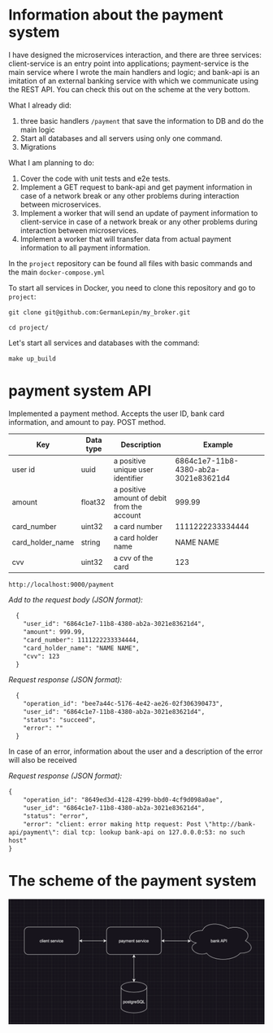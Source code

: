 # Information about the payment system

I have designed the microservices interaction, and there are three services: client-service is an entry point into applications; payment-service is the main service where I wrote the main handlers and logic; and bank-api is an imitation of an external banking service with which we communicate using the REST API. You can check this out on the scheme at the very bottom.

What I already did:
1. three basic handlers `/payment` that save the information to DB and do the main logic
2. Start all databases and all servers using only one command.
3. Migrations

What I am planning to do:
1. Cover the code with unit tests and e2e tests.
2. Implement a GET request to bank-api and get payment information in case of a network break or any other problems during interaction between microservices.
3. Implement a worker that will send an update of payment information to client-service in case of a network break or any other problems during interaction between microservices.
4. Implement a worker that will transfer data from actual payment information to all payment information.

In the `project` repository can be found all files with basic commands and the main `docker-compose.yml`

To start all services in Docker, you need to clone this repository and go to `project`:
```
git clone git@github.com:GermanLepin/my_broker.git
```

```
cd project/
```

Let's start all services and databases with the command:
```
make up_build
```

# payment system API

Implemented a payment method. Accepts the user ID, bank card information, and amount to pay. POST method.

| Key              | Data type | Description                                     | Example
|------------------|-----------|-------------------------------------------------|----------- |
| user id          | uuid      | a positive unique user identifier               | 6864c1e7-11b8-4380-ab2a-3021e83621d4 |
| amount           | float32   | a positive amount of debit from the account     | 999.99     |
| card_number      | uint32    | a card number                                   | 1111222233334444   |
| card_holder_name | string    | a card holder name                              | NAME NAME  |
| cvv              | uint32    | a cvv of the card                               | 123        |

    http://localhost:9000/payment

*Add to the request body (JSON format):*
```
  {
    "user_id": "6864c1e7-11b8-4380-ab2a-3021e83621d4",
	"amount": 999.99,
	"card_number": 1111222233334444,
	"card_holder_name": "NAME NAME",
	"cvv": 123
  }

```

*Request response (JSON format):*
```
  {
	"operation_id": "bee7a44c-5176-4e42-ae26-02f306390473",
	"user_id": "6864c1e7-11b8-4380-ab2a-3021e83621d4",
	"status": "succeed",
	"error": ""
  }
```

In case of an error, information about the user and a description of the error will also be received

*Request response (JSON format):*
```
{
	"operation_id": "8649ed3d-4128-4299-bbd0-4cf9d098a0ae",
	"user_id": "6864c1e7-11b8-4380-ab2a-3021e83621d4",
	"status": "error",
	"error": "client: error making http request: Post \"http://bank-api/payment\": dial tcp: lookup bank-api on 127.0.0.0:53: no such host"
}
```

# The scheme of the payment system
![The scheme of the payment system](image.png)
